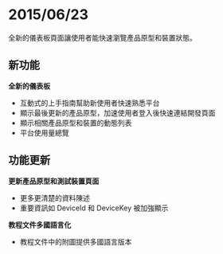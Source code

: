 # 2015/06/23

全新的儀表板頁面讓使用者能快速瀏覽產品原型和裝置狀態。

## 新功能

**全新的儀表板**

* 互動式的上手指南幫助新使用者快速熟悉平台
* 顯示最後更新的產品原型，加速使用者登入後快速連結開發頁面
* 顯示相關產品原型和裝置的動態列表
* 平台使用量總覽

## 功能更新


**更新產品原型和測試裝置頁面**

* 更多更清楚的資料陳述
* 重要資訊如 DeviceId 和 DeviceKey 被加強顯示

**教程文件多國語言化**

* 教程文件中的附圖提供多國語言版本


